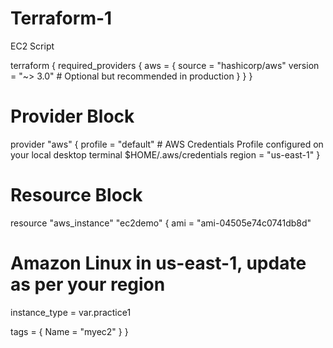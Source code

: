 # Terraform-1
EC2 Script

terraform {
  required_providers {
    aws = {
      source  = "hashicorp/aws"
      version = "~> 3.0" # Optional but recommended in production
    }
  }
}

# Provider Block
provider "aws" {
  profile = "default" # AWS Credentials Profile configured on your local desktop terminal  $HOME/.aws/credentials
  region  = "us-east-1"
}

# Resource Block

resource "aws_instance" "ec2demo" {
  ami           = "ami-04505e74c0741db8d"
  
  # Amazon Linux in us-east-1, update as per your region
  instance_type = var.practice1


  tags = {
    Name = "myec2"
  }
}
